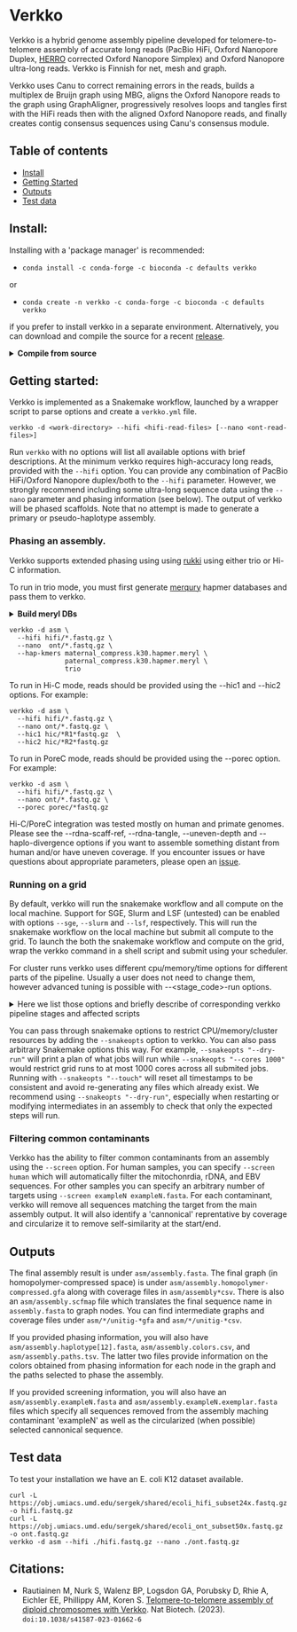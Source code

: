 # Verkko

Verkko is a hybrid genome assembly pipeline developed for
telomere-to-telomere assembly of accurate long reads (PacBio HiFi, Oxford Nanopore Duplex, [HERRO](https://github.com/lbcb-sci/herro) corrected Oxford Nanopore Simplex) and Oxford Nanopore ultra-long reads.
Verkko is Finnish for net, mesh and graph.

Verkko uses Canu to correct remaining errors in the reads, builds a
multiplex de Bruijn graph using MBG, aligns the Oxford Nanopore reads to the
graph using GraphAligner, progressively resolves loops and tangles first with
the HiFi reads then with the aligned Oxford Nanopore reads, and finally
creates contig consensus sequences using Canu's consensus module.

## Table of contents
- [Install](#install)
- [Getting Started](#getting-started)
- [Outputs](#outputs)
- [Test data](#test-data)

## Install:

Installing with a 'package manager' is recommended:
  * `conda install -c conda-forge -c bioconda -c defaults verkko`

or
  * `conda create -n verkko -c conda-forge -c bioconda -c defaults verkko`

if you prefer to install verkko in a separate environment. Alternatively, you can download and compile the source for a recent [release](https://github.com/marbl/verkko/releases).

<details>
<summary><b>Compile from source</b></summary>
 
* Compilation from source requires:
  * [GCC 9](https://gcc.gnu.org/) or newer
  * [Rust 1.74](https://www.rust-lang.org/) or newer.  
 
(Do NOT download the .zip source code.  It is missing files and will not compile.  This is a [known flaw](https://github.com/dear-github/dear-github/issues/214) with git itself.)

* Running verkko requires:
  * [Python](https://www.python.org) (v3.5+)
  * [Snakemake](https://snakemake.readthedocs.io/en/stable/) (>= v7.0, < 8.0.1)
  * [GraphAligner](https://github.com/maickrau/GraphAligner)
  * [MashMap](https://github.com/marbl/MashMap)
  * [Winnowmap](https://github.com/marbl/Winnowmap)
* Running verkko with hi-c/porec data also requires
  * [Samtools](http://www.htslib.org/)
  * [BWA](https://bio-bwa.sourceforge.net/)
  * [Minimap2](https://github.com/lh3/minimap2)
  * [seqtk](https://github.com/lh3/seqtk)
  * [networkx](https://networkx.org/documentation/stable/install.html) python library

To install an unreleased version of Verkko from github (for development) run:

    git clone https://github.com/marbl/verkko.git
    cd verkko/src
    git checkout <desired branch> (optional if you want to use a branch for development/compilation and not master)
    make -j32

This will create the folder `verkko/bin` and `verkko/lib/verkko`. You can move the contents of these folders to a central installation location or you can add `verkko/bin` to your path. If any of the dependencies (e.g. GraphAligner, winnowmap, mashmap, etc) are not available in your path you may also symlink them under `verkko/lib/verkko/bin/`.
</details>

## Getting started:

Verkko is implemented as a Snakemake workflow, launched by a wrapper script to parse options
and create a `verkko.yml` file.

    verkko -d <work-directory> --hifi <hifi-read-files> [--nano <ont-read-files>]

Run `verkko` with no options will list all available options with brief descriptions. At the minimum verkko requires high-accuracy long reads, provided with the `--hifi` option. You can provide any combination of PacBio HiFi/Oxford Nanopore duplex/both to the `--hifi` parameter. However, we strongly recommend including some ultra-long sequence data using the `--nano` parameter and phasing information (see below). The output of verkko will be phased scaffolds. Note that no attempt is made to generate a primary or pseudo-haplotype assembly.

### Phasing an assembly.
Verkko supports extended phasing using using [rukki](https://github.com/marbl/rukki) using either trio or Hi-C information.

To run in trio mode, you must first generate [merqury](https://github.com/marbl/merqury) hapmer databases and pass them to verkko.
<details>
<summary><b>Build meryl DBs</b></summary>
Please use git clone to pull the latest versions merqury (see the merqury documentation for details). Then, if you have a SLURM cluster you can run:

    # assumes you have maternal/paternal folders
    # each containing a fofn of sequence inputs named [mp]aternal.fofn
    # and a top level folder with a child.fofn specifying F1 sequence inputs
    cd maternal
    $MERQURY/_submit_build.sh -c 30 maternal.fofn maternal_compress
    cd ../paternal
    $MERQURY/_submit_build.sh -c 30 paternal.fofn paternal_compress
    cd ../
    $MERQURY/_submit_build.sh -c 30 child.fofn    child_compress
    ln -s maternal/maternal_compress.k30.meryl
    ln -s paternal/paternal_compress.k30.meryl

without a grid, you can run

    meryl count compress k=30 threads=XX memory=YY maternal.*fastq.gz output maternal_compress.k30.meryl
    meryl count compress k=30 threads=XX memory=YY paternal.*fastq.gz output paternal_compress.k30.meryl
    meryl count compress k=30 threads=XX memory=YY    child.*fastq.gz output    child_compress.k30.meryl

replacing XX and YY with the threads and memory you want meryl to use. Once you have the databases, run:

    $MERQURY/trio/hapmers.sh \
      maternal_compress.k30.meryl \
      paternal_compress.k30.meryl \
         child_compress.k30.meryl

Make sure to count k-mers in compressed space. Child data is optional, in this case, exclude `child_compress.k30.meryl` from the input to `hapmers.sh` and use its output `maternal_compress.k30.only.meryl` and `paternal_compress.k30.only.meryl` in the verkko command below.
</details>

    verkko -d asm \
      --hifi hifi/*.fastq.gz \
      --nano  ont/*.fastq.gz \
      --hap-kmers maternal_compress.k30.hapmer.meryl \
                  paternal_compress.k30.hapmer.meryl \
                  trio


To run in Hi-C mode, reads should be provided using the --hic1 and --hic2 options. For example:

    verkko -d asm \
      --hifi hifi/*.fastq.gz \
      --nano ont/*.fastq.gz \
      --hic1 hic/*R1*fastq.gz  \
      --hic2 hic/*R2*fastq.gz

To run in PoreC mode, reads should be provided using the --porec option. For example:

    verkko -d asm \
      --hifi hifi/*.fastq.gz \
      --nano ont/*.fastq.gz \
      --porec porec/*fastq.gz

Hi-C/PoreC integration was tested mostly on human and primate genomes. Please see the --rdna-scaff-ref, --rdna-tangle, --uneven-depth and --haplo-divergence options if you want to assemble something distant from human and/or have uneven coverage. If you encounter issues or have questions about appropriate parameters, please open an [issue](https://github.com/marbl/verkko/issues).

### Running on a grid
By default, verkko will run the snakemake workflow and all compute on the local machine. Support for SGE, Slurm and LSF (untested) can be enabled with options `--sge`, `--slurm` and `--lsf`, respectively. This will run the snakemake workflow on the local machine but submit all compute to the grid. To launch the both the snakemake workflow and compute on the grid, wrap the verkko command in a shell script and submit using your scheduler.

For cluster runs verkko uses different cpu/memory/time options for different parts of the pipeline. Usually a user does not need to change them, however advanced tuning is possible with --<stage_code>-run options.
<details>
<summary>Here we list those options and briefly describe of corresponding verkko pipeline stages and affected scripts </summary>

    --sto-run                Creating read storage, 0-correction/buildStore.sh
    --ovb-run                HiFi/Duplex read overlapping,  0-correction/matchchains-index.sh & 0-correction/overlap-jobs/*.sh
    --ovs-run                Combining overlap info, 0-correction/combineOverlapsConfigure.sh & 0-correction/combineOverlaps.sh
    --red-run                Read correction, 0-correction/configureFindErrors.sh, 0-correction/find-errors-jobs/*.sh & 0-correction/fixErrors.sh
    --mbg-run                Multiplex de Bruijn graph construction, 1-buildGraph/buildGraph.sh
    --utg-run                Initial graph simplification, 2-processGraph/processGraph.sh
    --spl-run                ONT reads splitting, 3-alignTips/splitONT.sh & 3-align/splitONT.sh
    --ali-run                ONT reads alignment, 3-align/aligned*.sh & 3-alignTips/aligned*.sh
    --pop-run                ONT-based graph simplification, 4-processONT/processONT.sh
    --utp-run                Final graph simplification(tip clipping), 5-untip/untip.sh
    --lay-run                Contigs preprocessing for consensus, 6-layoutContigs/createLayoutInputs.sh & 6-layoutContigs/createLayout.sh
    --sub-run                Extraction of the read subset for consensus,  7-consensus/extractONT.sh
    --par-run                Reads preprocessing for consensus, 7-consensus/buildPackages.sh
    --cns-run                Reads consenus, 7-consensus/packages/part*.sh
    --ahc-run                HiC alignment, 8-hicPipeline/align_bwa*.sh
    --fhc-run                All scripts in HiC pipeline other than alignment,  8-hicPipeline/*.sh

The command line format of all these options is the same: number-of-cpus memory-in-gb time-in-hours, i.e.   `--cns-run 8 32 2`.
Default values can be found in verkko bash script, i.e.  `grep par_ bin/verkko`. Values used for each verkko run are listed in `verkko.yml` in the run directory.
</details>

You can pass through snakemake options to restrict CPU/memory/cluster resources by adding the `--snakeopts` option to verkko. You can also pass arbitrary Snakemake options this way. For example, `--snakeopts "--dry-run"` will print a plan of what jobs will run while `--snakeopts "--cores 1000"` would restrict grid runs to at most 1000 cores across all submited jobs. Running with `--snakeopts "--touch"` will reset all timestamps to be consistent and avoid re-generating any files which already exist. We recommend using `--snakeopts "--dry-run"`, especially when restarting or modifying intermediates in an assembly to check that only the expected steps will run.

### Filtering common contaminants

Verkko has the ability to filter common contaminants from an assembly using the `--screen` option. For human samples, you can specify `--screen human` which will automatically filter the mitochonrdia, rDNA, and EBV sequences. For other samples you can specify an arbitrary number of targets using `--screen exampleN exampleN.fasta`. For each contaminant, verkko will remove all sequences matching the target from the main assembly output. It will also identify a 'cannonical' reprentative by coverage and circularize it to remove self-similarity at the start/end.

## Outputs
The final assembly result is under `asm/assembly.fasta`. The final graph (in homopolymer-compressed space) is under `asm/assembly.homopolymer-compressed.gfa` along with coverage files in `asm/assembly*csv`. There is also an `asm/assembly.scfmap` file which translates the final sequence name in `assembly.fasta` to graph nodes. You can find intermediate graphs and coverage files under `asm/*/unitig-*gfa` and `asm/*/unitig-*csv`.

If you provided phasing information, you will also have `asm/assembly.haplotype[12].fasta`, `asm/assembly.colors.csv`, and `asm/assembly.paths.tsv`. The latter two files provide information on the colors obtained from phasing information for each node in the graph and the paths selected to phase the assembly.

If you provided screening information, you will also have an `asm/assembly.exampleN.fasta` and `asm/assembly.exampleN.exemplar.fasta` files which specify all sequences removed from the assembly maching contaminant 'exampleN' as well as the circularized (when possible) selected cannonical sequence.

## Test data
To test your installation we have an E. coli K12 dataset available.

    curl -L https://obj.umiacs.umd.edu/sergek/shared/ecoli_hifi_subset24x.fastq.gz -o hifi.fastq.gz
    curl -L https://obj.umiacs.umd.edu/sergek/shared/ecoli_ont_subset50x.fastq.gz -o ont.fastq.gz
    verkko -d asm --hifi ./hifi.fastq.gz --nano ./ont.fastq.gz

## Citations:
 - Rautiainen M, Nurk S, Walenz BP, Logsdon GA, Porubsky D, Rhie A, Eichler EE, Phillippy AM, Koren S. [Telomere-to-telomere assembly of diploid chromosomes with Verkko](https://doi.org/10.1038/s41587-023-01662-6). Nat Biotech. (2023). `doi:10.1038/s41587-023-01662-6`
